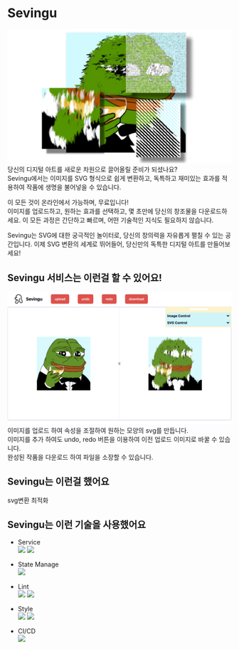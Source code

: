 # Sevingu

![img_to_svg](./packages/website/public/img_to_svg_sample_2.jpg)
당신의 디지털 아트를 새로운 차원으로 끌어올릴 준비가 되셨나요?  
Sevingu에서는 이미지를 SVG 형식으로 쉽게 변환하고, 독특하고 재미있는 효과를 적용하여 작품에 생명을 불어넣을 수 있습니다.

이 모든 것이 온라인에서 가능하며, 무료입니다!  
이미지를 업로드하고, 원하는 효과를 선택하고, 몇 초만에 당신의 창조물을 다운로드하세요. 이 모든 과정은 간단하고 빠르며, 어떤 기술적인 지식도 필요하지 않습니다.

Sevingu는 SVG에 대한 궁극적인 놀이터로, 당신의 창의력을 자유롭게 펼칠 수 있는 공간입니다. 이제 SVG 변환의 세계로 뛰어들어, 당신만의 독특한 디지털 아트를 만들어보세요!

## Sevingu 서비스는 이런걸 할 수 있어요!

![sevingu_preview](./packages/website/public/preview_img.png)
이미지를 업로드 하여 속성을 조절하여 원하는 모양의 svg를 만듭니다.  
이미지를 추가 하여도 undo, redo 버튼을 이용하여 이전 업로드 이미지로 바꿀 수 있습니다.  
완성된 작품을 다운로드 하여 파일을 소장할 수 있습니다.

## Sevingu는 이런걸 했어요

svg변환 최적화

## Sevingu는 이런 기술을 사용했어요

- Service  
  <img src="https://img.shields.io/badge/React-61DAFB?style=for-the-badge&logo=React&logoColor=white">
  <img src="https://img.shields.io/badge/typescript-3178C6?style=for-the-badge&logo=typescript&logoColor=white">

- State Manage  
  <img src="https://img.shields.io/badge/zustand-433e38?style=for-the-badge&logo=zustand&logoColor=white">

- Lint  
  <img src="https://img.shields.io/badge/eslint-4B32C3?style=for-the-badge&logo=eslint&logoColor=white">
  <img src="https://img.shields.io/badge/prettier-F7B93E?style=for-the-badge&logo=prettier&logoColor=white">

- Style  
  <img src="https://img.shields.io/badge/tailwindcss-06B6D4?style=for-the-badge&logo=tailwindcss&logoColor=white">
  <img src="https://img.shields.io/badge/shadcnui-000000?style=for-the-badge&logo=shadcnui&logoColor=white">

- CI/CD  
  <img src="https://img.shields.io/badge/githubactions-2088FF?style=for-the-badge&logo=githubactions&logoColor=white">
